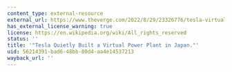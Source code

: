 ```yaml
---
content_type: external-resource
external_url: https://www.theverge.com/2022/8/29/23326776/tesla-virtual-power-plant-japan-grid-renewable
has_external_license_warning: true
license: https://en.wikipedia.org/wiki/All_rights_reserved
status: ''
title: '"Tesla Quietly Built a Virtual Power Plant in Japan."'
uid: 56214391-bad6-48bb-80d4-aa4e14537213
wayback_url: ''
---
```

